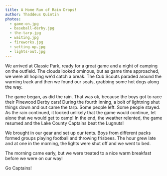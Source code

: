 ```yaml
---
title: A Home Run of Rain Drops!
author: Thaddeus Quintin
photos:
  - game-on.jpg
  - baseball-derby.jpg
  - the-tarp.jpg
  - waiting.jpg
  - fireworks.jpg
  - setting-up.jpg
  - lights-out.jpg
---
```

We arrived at Classic Park, ready for a great game and a night
of camping on the outfield. The clouds looked ominous, but as game
time approached, we were all hoping we'd catch a break. The Cub
Scouts paraded around the warning track and then we found our
seats, grabbing some hot dogs along the way.

The game began, as did the rain. That was ok, because the boys
got to race their Pinewood Derby cars! During the fourth inning,
a bolt of lightning shut things down and out came the tarp.
Some people left. Some people stayed. As the rain continued, it looked
unlikely that the game would continue, let alone that we
would get to camp! In the end, the weather relented, the game resumed
and the Lake County Captains beat the Lugnuts!

We brought in our gear and set up our tents. Boys from different packs formed
groups playing football and throwing frisbees. The hour grew late and
at one in the morning, the lights were shut off and we went to bed.

The morning came early, but we were treated to a nice warm breakfast before
we were on our way!

Go Captains!
